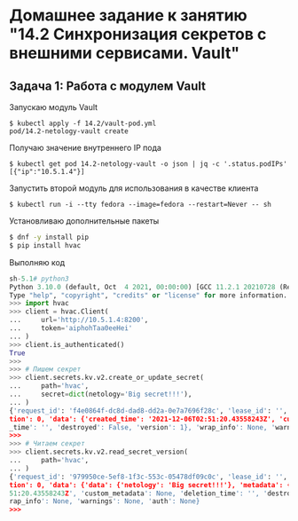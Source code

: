 # Домашнее задание к занятию "14.2 Синхронизация секретов с внешними сервисами. Vault"

## Задача 1: Работа с модулем Vault

Запускаю модуль Vault
```
$ kubectl apply -f 14.2/vault-pod.yml
pod/14.2-netology-vault create
```

Получаю значение внутреннего IP пода

```
$ kubectl get pod 14.2-netology-vault -o json | jq -c '.status.podIPs'
[{"ip":"10.5.1.4"}]
```

Запустить второй модуль для использования в качестве клиента

```
$ kubectl run -i --tty fedora --image=fedora --restart=Never -- sh
```

Установливаю дополнительные пакеты

```bash
$ dnf -y install pip
$ pip install hvac
```
Выполняю код
```python
sh-5.1# python3
Python 3.10.0 (default, Oct  4 2021, 00:00:00) [GCC 11.2.1 20210728 (Red Hat 11.2.1-1)] on linux
Type "help", "copyright", "credits" or "license" for more information.
>>> import hvac
>>> client = hvac.Client(
...     url='http://10.5.1.4:8200',
...     token='aiphohTaa0eeHei'
... )
>>> client.is_authenticated()
True
>>> 
>>> # Пишем секрет
>>> client.secrets.kv.v2.create_or_update_secret(
...     path='hvac',
...     secret=dict(netology='Big secret!!!'),
... )
{'request_id': 'f4e0864f-dc8d-dad8-dd2a-0e7a7696f28c', 'lease_id': '', 'renewable': False, 'lease_dura
tion': 0, 'data': {'created_time': '2021-12-06T02:51:20.43558243Z', 'custom_metadata': None, 'deletion
_time': '', 'destroyed': False, 'version': 1}, 'wrap_info': None, 'warnings': None, 'auth': None}
>>> 
>>> # Читаем секрет
>>> client.secrets.kv.v2.read_secret_version(
...     path='hvac',
... )
{'request_id': '979950ce-5ef8-1f3c-553c-05478df09c0c', 'lease_id': '', 'renewable': False, 'lease_dura
tion': 0, 'data': {'data': {'netology': 'Big secret!!!'}, 'metadata': {'created_time': '2021-12-06T02:
51:20.43558243Z', 'custom_metadata': None, 'deletion_time': '', 'destroyed': False, 'version': 1}}, 'w
rap_info': None, 'warnings': None, 'auth': None}
>>> 
```
